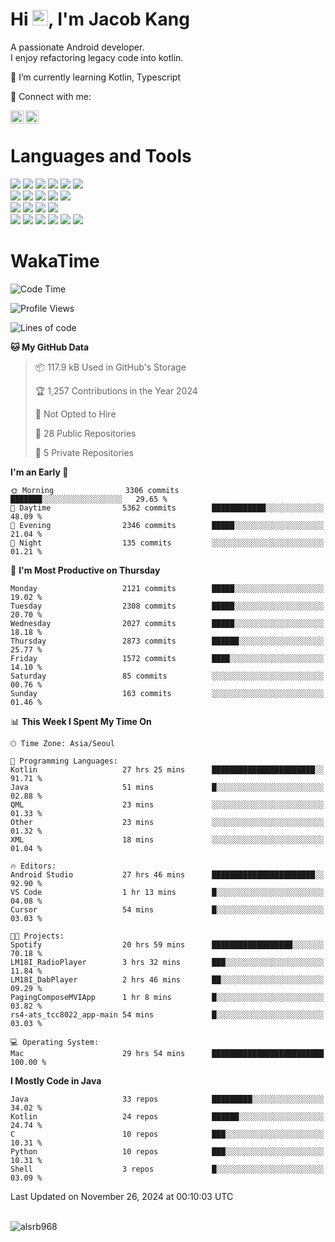 # Hi <img src="https://media.giphy.com/media/hvRJCLFzcasrR4ia7z/giphy.gif" width="25px">, I'm Jacob Kang
A passionate Android developer.
</br>
I enjoy refactoring legacy code into kotlin.

🌱 I’m currently learning Kotlin, Typescript

🤝 Connect with me:

<a href="https://www.linkedin.com/in/minkyu-kang-b7477b1b2/"><img align="left" src="https://raw.githubusercontent.com/yushi1007/yushi1007/main/images/linkedin.svg" alt="Minkyu Kang | LinkedIn" width="21px"/></a>
<a href="https://www.instagram.com/_jacob_kang/"><img align="left" src="https://raw.githubusercontent.com/yushi1007/yushi1007/main/images/instagram.svg" alt="Jacob Kang | Instagram" width="21px"/></a>

</br>

# Languages and Tools

<div align="left">
<img src="https://img.shields.io/badge/java-007396?logo=java&logoColor=white"/>
<img src="https://img.shields.io/badge/kotlin-7F52FF?logo=kotlin&logoColor=white"/>
<img src="https://img.shields.io/badge/python-3776AB?logo=python&logoColor=white"/>
<img src="https://img.shields.io/badge/bash shell-4EAA25?logo=gnubash&logoColor=white"/>
<img src="https://img.shields.io/badge/c-A8B9CC?logo=c&logoColor=white"/>
<img src="https://img.shields.io/badge/c++-00599C?logo=c%2b%2b&logoColor=white"/>
</div>
<div align="left">
<img src="https://img.shields.io/badge/git-F05032?logo=git&logoColor=white"/>
<img src="https://img.shields.io/badge/github-181717?logo=github&logoColor=white"/>
<img src="https://img.shields.io/badge/mysql-4479A1?logo=mysql&logoColor=white"/>
<img src="https://img.shields.io/badge/sqlite-003B57?logo=sqlite&logoColor=white"/>
<img src="https://img.shields.io/badge/amazon AWS-232F3E?logo=amazonaws&logoColor=white"/>
</div>
<div align="left">
<img src="https://img.shields.io/badge/android-3DDC84?logo=android&logoColor=white"/>
<img src="https://img.shields.io/badge/linux-FCC624?logo=linux&logoColor=white"/>
<img src="https://img.shields.io/badge/flask-000000?logo=flask&logoColor=white"/>
<img src="https://img.shields.io/badge/arduino-00979D?logo=arduino&logoColor=white"/>
</div>
<div align="left">
<img src="https://img.shields.io/badge/slack-4A154B?logo=slack&logoColor=white"/>
<img src="https://img.shields.io/badge/notion-000000?logo=notion&logoColor=white"/>
<img src="https://img.shields.io/badge/jira-0052CC?logo=jira&logoColor=white"/>
<img src="https://img.shields.io/badge/postman-FF6C37?logo=postman&logoColor=white"/>
<img src="https://img.shields.io/badge/intellij-000000?logo=intellijidea&logoColor=white"/>
<img src="https://img.shields.io/badge/pycharm-000000?logo=pycharm&logoColor=white"/>
</div>

# WakaTime

<!--START_SECTION:waka-->
![Code Time](http://img.shields.io/badge/Code%20Time-4%2C426%20hrs%206%20mins-blue)

![Profile Views](http://img.shields.io/badge/Profile%20Views-0-blue)

![Lines of code](https://img.shields.io/badge/From%20Hello%20World%20I%27ve%20Written-5.3%20million%20lines%20of%20code-blue)

**🐱 My GitHub Data** 

> 📦 117.9 kB Used in GitHub's Storage 
 > 
> 🏆 1,257 Contributions in the Year 2024
 > 
> 🚫 Not Opted to Hire
 > 
> 📜 28 Public Repositories 
 > 
> 🔑 5 Private Repositories 
 > 
**I'm an Early 🐤** 

```text
🌞 Morning                3306 commits        ███████░░░░░░░░░░░░░░░░░░   29.65 % 
🌆 Daytime                5362 commits        ████████████░░░░░░░░░░░░░   48.09 % 
🌃 Evening                2346 commits        █████░░░░░░░░░░░░░░░░░░░░   21.04 % 
🌙 Night                  135 commits         ░░░░░░░░░░░░░░░░░░░░░░░░░   01.21 % 
```
📅 **I'm Most Productive on Thursday** 

```text
Monday                   2121 commits        █████░░░░░░░░░░░░░░░░░░░░   19.02 % 
Tuesday                  2308 commits        █████░░░░░░░░░░░░░░░░░░░░   20.70 % 
Wednesday                2027 commits        █████░░░░░░░░░░░░░░░░░░░░   18.18 % 
Thursday                 2873 commits        ██████░░░░░░░░░░░░░░░░░░░   25.77 % 
Friday                   1572 commits        ████░░░░░░░░░░░░░░░░░░░░░   14.10 % 
Saturday                 85 commits          ░░░░░░░░░░░░░░░░░░░░░░░░░   00.76 % 
Sunday                   163 commits         ░░░░░░░░░░░░░░░░░░░░░░░░░   01.46 % 
```


📊 **This Week I Spent My Time On** 

```text
🕑︎ Time Zone: Asia/Seoul

💬 Programming Languages: 
Kotlin                   27 hrs 25 mins      ███████████████████████░░   91.71 % 
Java                     51 mins             █░░░░░░░░░░░░░░░░░░░░░░░░   02.88 % 
QML                      23 mins             ░░░░░░░░░░░░░░░░░░░░░░░░░   01.33 % 
Other                    23 mins             ░░░░░░░░░░░░░░░░░░░░░░░░░   01.32 % 
XML                      18 mins             ░░░░░░░░░░░░░░░░░░░░░░░░░   01.04 % 

🔥 Editors: 
Android Studio           27 hrs 46 mins      ███████████████████████░░   92.90 % 
VS Code                  1 hr 13 mins        █░░░░░░░░░░░░░░░░░░░░░░░░   04.08 % 
Cursor                   54 mins             █░░░░░░░░░░░░░░░░░░░░░░░░   03.03 % 

🐱‍💻 Projects: 
Spotify                  20 hrs 59 mins      ██████████████████░░░░░░░   70.18 % 
LM18I_RadioPlayer        3 hrs 32 mins       ███░░░░░░░░░░░░░░░░░░░░░░   11.84 % 
LM18I_DabPlayer          2 hrs 46 mins       ██░░░░░░░░░░░░░░░░░░░░░░░   09.29 % 
PagingComposeMVIApp      1 hr 8 mins         █░░░░░░░░░░░░░░░░░░░░░░░░   03.82 % 
rs4-ats_tcc8022_app-main 54 mins             █░░░░░░░░░░░░░░░░░░░░░░░░   03.03 % 

💻 Operating System: 
Mac                      29 hrs 54 mins      █████████████████████████   100.00 % 
```

**I Mostly Code in Java** 

```text
Java                     33 repos            █████████░░░░░░░░░░░░░░░░   34.02 % 
Kotlin                   24 repos            ██████░░░░░░░░░░░░░░░░░░░   24.74 % 
C                        10 repos            ███░░░░░░░░░░░░░░░░░░░░░░   10.31 % 
Python                   10 repos            ███░░░░░░░░░░░░░░░░░░░░░░   10.31 % 
Shell                    3 repos             █░░░░░░░░░░░░░░░░░░░░░░░░   03.09 % 
```




 Last Updated on November 26, 2024 at 00:10:03 UTC
<!--END_SECTION:waka-->

</br>

<div align="left">
<img align="left" src="https://github-readme-stats.vercel.app/api/top-langs?username=alsrb968&show_icons=true&locale=en&layout=compact&theme=dark" alt="alsrb968" />
</div>
